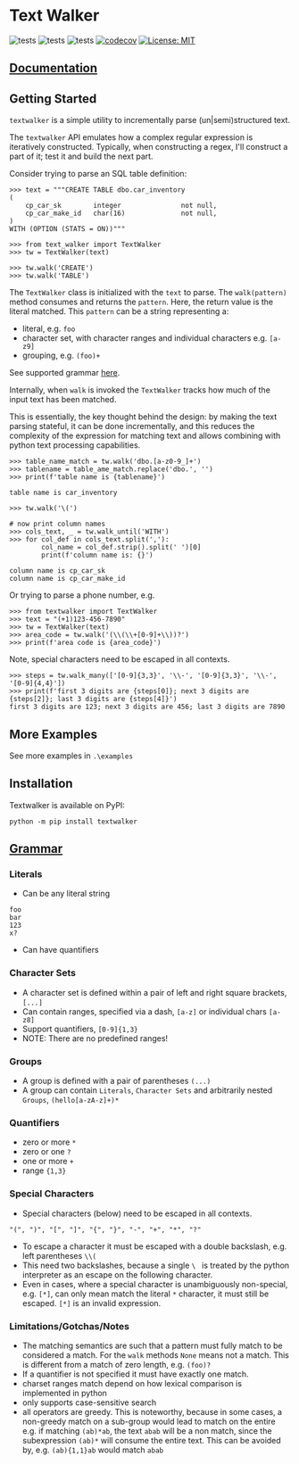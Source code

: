 # Text Walker

![tests](https://github.com/spandanb/textwalker/actions/workflows/run-tests.yml/badge.svg)
![tests](https://github.com/spandanb/textwalker/actions/workflows/python-package.yml/badge.svg)
![tests](https://github.com/spandanb/textwalker/actions/workflows/publish-package.yml/badge.svg)
[![codecov](https://codecov.io/gh/spandanb/textwalker/branch/main/graph/badge.svg?token=SXS209QVCC)](https://codecov.io/gh/spandanb/textwalker)
[![License: MIT](https://img.shields.io/badge/License-MIT-yellow.svg)](https://opensource.org/licenses/MIT)

## [Documentation](http://www.spandanbemby.com/textwalker/)

## Getting Started

`textwalker` is a simple utility to incrementally parse (un|semi)structured text.

The `textwalker` API emulates how a complex regular expression is iteratively constructed.
Typically, when constructing a regex, I'll construct a part of it; test it and build the next part.

Consider trying to parse an SQL table definition:

```
>>> text = """CREATE TABLE dbo.car_inventory
(
    cp_car_sk        integer               not null,
    cp_car_make_id   char(16)              not null,
)
WITH (OPTION (STATS = ON))"""

>>> from text_walker import TextWalker
>>> tw = TextWalker(text)

>>> tw.walk('CREATE')
>>> tw.walk('TABLE')
```
The `TextWalker` class is initialized with the `text` to parse. 
The `walk(pattern)` method consumes and returns the `pattern`. Here, the return value is the literal matched. 
This `pattern` can be a string representing a:
- literal, e.g. `foo` 
- character set, with character ranges and individual characters e.g. `[a-z9]`
- grouping, e.g. `(foo)+`

See supported grammar [here](#section-grammar).

Internally, when `walk` is invoked the `TextWalker` tracks how much of the input text has been matched. 

This is essentially, the key thought behind the design: by making the text parsing stateful, it can be done incrementally, and this reduces the complexity of the expression for matching text and allows combining with python text processing capabilities.

```
>>> table_name_match = tw.walk('dbo.[a-z0-9_]+')
>>> tablename = table_ame_match.replace('dbo.', '')
>>> print(f'table name is {tablename}')

table name is car_inventory

>>> tw.walk('\(')

# now print column names
>>> cols_text, _ = tw.walk_until('WITH')
>>> for col_def in cols_text.split(','):
        col_name = col_def.strip().split(' ')[0]
        print(f'column name is: {}')

column name is cp_car_sk
column name is cp_car_make_id
```

Or trying to parse a phone number, e.g.

```
>>> from textwalker import TextWalker
>>> text = "(+1)123-456-7890"
>>> tw = TextWalker(text)
>>> area_code = tw.walk('(\\(\\+[0-9]+\\))?')
>>> print(f'area code is {area_code}')
```

Note, special characters need to be escaped in all contexts.

```
>>> steps = tw.walk_many(['[0-9]{3,3}', '\\-', '[0-9]{3,3}', '\\-', '[0-9]{4,4}'])
>>> print(f'first 3 digits are {steps[0]}; next 3 digits are {steps[2]}; last 3 digits are {steps[4]}')
first 3 digits are 123; next 3 digits are 456; last 3 digits are 7890
```
## More Examples 
See more examples in `.\examples`

## Installation
Textwalker is available on PyPI:
```
python -m pip install textwalker
```

## [Grammar](#section-grammar)

### Literals

- Can be any literal string
```
foo
bar 
123
x?
```
- Can have quantifiers

### Character Sets
- A character set is defined within a pair of left and right square brackets, `[...]`
- Can contain ranges, specified via a dash, `[a-z]` or individual chars `[a-z8]`
- Support quantifiers, `[0-9]{1,3}`
- NOTE: There are no predefined ranges!

### Groups
- A group is defined with a pair of parentheses `(...)`
- A group can contain `Literals`, `Character Sets` and arbitrarily nested `Groups`, `(hello[a-zA-z]+)*`

### Quantifiers
- zero or more `*`
- zero or one `?`
- one or more `+`
- range `{1,3}`
    

### Special Characters
- Special characters (below) need to be escaped in all contexts.
```
"(", ")", "[", "]", "{", "}", "-", "+", "*", "?"
```
- To escape a character it must be escaped with a double backslash, e.g. left parentheses
`\\(`
- This need two backslashes, because a single `\ ` is treated by the python interpreter as an escape on the following character.
- Even in cases, where a special character is unambiguously non-special, e.g. `[*]`, can only mean match the literal `*` character, it must still be escaped. `[*]` is an invalid expression. 

### Limitations/Gotchas/Notes
- The matching semantics are such that a pattern must fully match to be considered a match. For the `walk` methods `None` means not a match. This is different from a match of zero length, e.g. `(foo)?`   
- If a quantifier is not specified it must have exactly one match.
- charset ranges match depend on how lexical comparison is implemented in python
- only supports case-sensitive search
- all operators are greedy. This is noteworthy, because in some cases, a non-greedy match on a sub-group would lead to match on the entire e.g. if matching `(ab)*ab`, the text `abab` will be a non match, since the subexpression `(ab)*` will consume the entire text. This can be avoided by, e.g. `(ab){1,1}ab` would match `abab`

